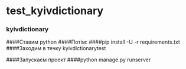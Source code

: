 # test_kyivdictionary

### kyivdictionary

####Ставим python
####Потім:
####pip install -U -r requirements.txt
####Заходим в течку kyivdictionarytest

####Запускаєм проект
####python manage.py runserver
